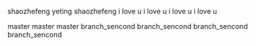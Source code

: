 shaozhefeng
yeting
shaozhefeng
i love u
i love u
i love u
i love u

master
master
master
branch_sencond
branch_sencond
branch_sencond
branch_sencond